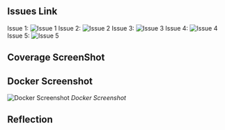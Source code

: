 ## Issues Link
Issue 1: ![Issue 1](https://github.com/shwetashardul/event_manager1/pull/2)
Issue 2: ![Issue 2](https://github.com/shwetashardul/event_manager1/pull/4)
Issue 3: ![Issue 3](https://github.com/shwetashardul/event_manager1/pull/6)
Issue 4: ![Issue 4](https://github.com/shwetashardul/event_manager1/commit/ecb52fa8bf5c887c2f8da289e715f58a3c0a99e1)
Issue 5: ![Issue 5](https://github.com/shwetashardul/event_manager1/pull/10)

## Coverage ScreenShot


## Docker Screenshot
![Docker Screenshot](https://github.com/shwetashardul/event_manager1/blob/main/Screenshots/Docker%20Screenshot.png)
*Docker Screenshot*

## Reflection


